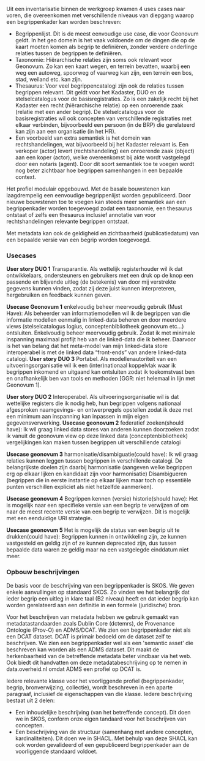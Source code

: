 Uit een inventarisatie binnen de werkgroep kwamen 4 uses cases naar voren, die overeenkomen met verschillende niveaus van diepgang waarop een begrippenkader kan worden beschreven: 
- Begrippenlijst. Dit is de meest eenvoudige use case, die voor Geonovum geldt. In het geo domein is het vaak voldoende om de dingen die op de kaart moeten komen als begrip te definiëren, zonder verdere onderlinge relaties tussen de begrippen te definiëren.
- Taxonomie: Hiërarchische relaties zijn soms ook relevant voor Geonovum. Zo kan een kaart wegen, en terrein bevatten, waarbij een weg een autoweg, spoorweg of vaarweg kan zijn, een terrein een bos, stad, weiland etc. kan zijn.
- Thesaurus: Voor veel begrippencatalogi zijn ook de relaties tussen begrippen relevant. Dit geldt voor het Kadaster, DUO en de stelselcatalogus voor de basisregistraties. Zo is een zakelijk recht bij het Kadaster een recht (hiërarchische relatie) op een onroerende zaak (relatie met een ander begrip). De stelselcatalogus voor de basisregistraties wil ook concepten van verschillende registraties met elkaar verbinden, bijvoorbeeld een persoon (in de BRP) die gerelateerd kan zijn aan een organisatie (in het HR).
- Een voorbeeld van extra semantiek is het domein van rechtshandelingen, wat bijvoorbeeld bij het Kadaster relevant is. Een verkoper (actor) levert (rechtshandeling) een onroerende zaak (object) aan een koper (actor), welke overeenkomst bij akte wordt vastgelegd door een notaris (agent). Door dit soort semantiek toe te voegen wordt nog beter zichtbaar hoe begrippen samenhangen in een bepaalde context.

Het profiel modulair opgebouwd. Met de basale bouwstenen kan laagdrempelig een eenvoudige begrippenlijst worden gepubliceerd. Door nieuwe bouwstenen toe te voegen kan steeds meer semantiek aan een begrippenkader worden toegevoegd zodat een taxonomie, een thesaurus ontstaat of zelfs een thesaurus inclusief annotatie van voor rechtshandelingen relevante begrippen ontstaat.

Met metadata kan ook de geldigheid en zichtbaarheid (publicatiedatum) van een bepaalde versie van een begrip worden toegevoegd.

### Usecases

**User story DUO 1**  Transparantie.  Als wettelijk registerhouder wil ik dat ontwikkelaars, ondersteuners en gebruikers met een druk op de knop een passende en blijvende uitleg (de betekenis) van door mij verstrekte gegevens kunnen vinden, zodat zij deze juist kunnen interpreteren, hergebruiken en feedback kunnen geven.


**Usecase Geonovum 1** enkelvoudig beheer meervoudig gebruik (Must Have):
Als beheerder van informatiemodellen wil ik de begrippen van die informatie modellen eenmalig in linked-data beheren en door meerdere views (stelselcatalogus logius, conceptenbibliotheek geonovum etc…) ontsluiten. Enkelvoudig beheer meervoudig gebruik. Zodat ik met minimale inspanning maximaal profijt heb van de linked-data die ik beheer.
Daarvoor is het van belang dat het meta-model van mijn linked-data store interoperabel is met de linked data “front-ends” van andere linked-data catalogi.
**User story DUO 3**  Portabel. Als modellenautoriteit van een uitvoeringsorganisatie wil ik een (inter)nationaal koppelvlak waar ik begrippen inkomend en uitgaand kan ontsluiten zodat ik toekomstvast ben en onafhankelijk ben van tools en methoden [GGR: niet helemaal in lijn met Geonovum 1].

**User story DUO 2**  Interoperabel.  Als uitvoeringsorganisatie wil is dat wettelijke registers die ik nodig heb, hun begrippen volgens nationaal afgesproken naamgevings- en ontwerpregels opstellen zodat ik deze met een minimum aan inspanning kan inpassen in mijn eigen gegevensverwerking.
**Usecase geonovum 2** federatief zoeken(should have):
Ik wil graag linked data stores van anderen kunnen doorzoeken zodat ik vanuit de geonovum view op deze linked data (conceptenbibliotheek) vergelijkingen kan maken tussen begrippen uit verschillende catalogi

**Usecase geonovum 3** harmonisatie/disambiguatie(could have):
Ik wil graag relaties kunnen leggen tussen begrippen in verschillende catalogi. De belangrijkste doelen zijn daarbij harmonisatie (aangeven welke begrippen erg op elkaar lijken en kandidaat zijn voor harmonisatie) Disambigueren (begrippen die in eerste instantie op elkaar lijken maar toch op essentiële punten verschillen expliciet als niet hetzelfde aanmerken).

**Usecase geonovum 4** Begrippen kennen (versie) historie(should have):
Het is mogelijk naar een specifieke versie van een begrip te verwijzen of om naar de meest recente versie van een begrip te verwijzen. Dit is mogelijk met een eenduidige URI strategie.

**Usecase geonovum 5** Het is mogelijk de status van een begrip uit te drukken(could have):
Begrippen kunnen in ontwikkeling zijn, ze kunnen vastgesteld en geldig zijn of ze kunnen deprecated zijn, dus tussen bepaalde data waren ze geldig maar na een vastgelegde einddatum niet meer.

### Opbouw beschrijvingen
De basis voor de beschrijving van een begrippenkader is SKOS. We geven enkele aanvullingen op standaard SKOS. Zo vinden we het belangrijk dat ieder begrip een uitleg in klare taal (B2 niveau) heeft en dat ieder begrip kan worden gerelateerd aan een definitie in een formele (juridische) bron.

Voor het beschrijven van metadata hebben we gebruik gemaakt van metadatastandaarden zoals Dublin Core (dctemrs), de Provenance Ontologie (Prov-O) en ADMS/DCAT. We zien een begrippenkader niet als een DCAT dataset. DCAT is primair bedoeld om de dataset zelf te beschrijven. We zien een begrippenkader wel als een 'semantic asset' die beschreven kan worden als een ADMS dataset. Dit maakt de herkenbaarheid van de betreffende metadata beter vindbaar via het web. Ook biedt dit handvatten om deze metadatabeschrijving op te nemen in data.overheid.nl omdat ADMS een profiel op DCAT is.

Iedere relevante klasse voor het voorliggende profiel (begrippenkader, begrip, bronverwijzing, collectie), wordt beschreven in een aparte paragraaf, inclusief de eigenschappen van die klasse. Iedere beschrijving bestaat uit 2 delen:

* Een inhoudelijke beschrijving (van het betreffende concept). Dit doen we in SKOS, conform onze eigen tandaard voor het beschrijven van concepten.
* Een beschrijving van de structuur (samenhang met andere concepten, kardinaliteiten). Dit doen we in SHACL. Met behulp van deze SHACL kan ook worden gevalideerd of een gepubliceerd begrippenkader aan de voorliggende standaard voldoet. 
